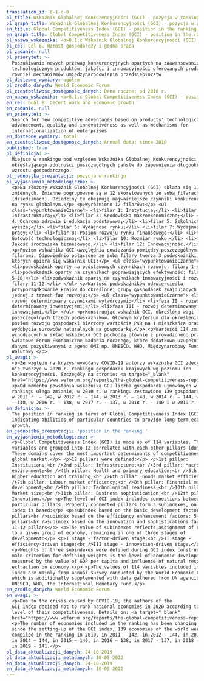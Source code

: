 ```yaml
---
translation_id: 8-1-c-0
pl_title: Wskaźnik Globalnej Konkurencyjności (GCI) - pozycja w rankingu
pl_graph_title: Wskaźnik Globalnej Konkurencyjności (GCI) - pozycja w rankingu
en_title: Global Competitiveness Index (GCI) - position in the ranking
en_graph_title: Global Competitiveness Index (GCI) - position in the ranking
pl_nazwa_wskaznika: <b>8.1.c Wskaźnik Globalnej Konkurencyjności (GCI) - pozycja w rankingu</b>
pl_cel: Cel 8. Wzrost gospodarczy i godna praca
pl_zadanie: null
pl_priorytet: >-
  Poszukiwanie nowych przewag konkurencyjnych opartych na zaawansowaniu
  technologicznym produktów, jakości i innowacyjności oferowanych produktów, jak
  również mechanizmów umiędzynarodowienia przedsiębiorstw
pl_dostepne_wymiary: ogółem
pl_zrodlo_danych: World Economic Forum
pl_czestotliwosc_dostępnosc_danych: Dane roczne; od 2010 r.
en_nazwa_wskaznika: <b>8.1.c Global Competitiveness Index (GCI) - position in the ranking</b>
en_cel: Goal 8. Decent work and economic growth
en_zadanie: null
en_priorytet: >-
  Search for new competitive adventages based on products' technological
  advancement, quality and innovativeness as well as mechanisms for
  internationalization of enterprises
en_dostepne_wymiary: total
en_czestotliwosc_dostępnosc_danych: Annual data; since 2010
published: true
pl_definicja: >-
  Miejsce w rankingu pod względem Wskaźnika Globalnej Konkurencyjności (GCI)
  określającego zdolności poszczególnych państw do zapewnienia długookresowego
  wzrostu gospodarczego.
pl_jednostka_prezentacji: pozycja w rankingu
pl_wyjasnienia_metodologiczne: >-
  <p>Na złożony Wskaźnik Globalnej Konkurencyjności (GCI) składa się 114
  zmiennych. Zmienne pogrupowane są w 12 skorelowanych ze sobą filarach
  (dziedzinach). Dziedziny te obejmują najważniejsze czynniki konkurencyjności
  na rynku globalnym.</p> <p>Wyróżniono 12 filarów:</p> <ul
  class="wypunktowanieCzarne"> <li>filar 1: Instytucje;</li> <li>filar 2:
  Infrastruktura;</li> <li>filar 3: Środowiska makroekonomiczne;</li> <li>filar
  4: Ochrona zdrowia i edukacja podstawowa;</li> <li>filar 5: Szkolnictwo
  wyższe;</li> <li>filar 6: Wydajność rynku;</li> <li>filar 7: Wydajność rynku
  pracy;</li> <li>filar 8: Poziom rozwoju rynku finansowego;</li> <li>filar 9:
  Gotowość technologiczna;</li> <li>filar 10: Rozmiar rynku;</li> <li>filar 11:
  Jakość środowiska biznesowego;</li> <li>filar 12: Innowacyjność.</li> </ul>
  <p>Poziom wskaźnika GCI uwzględnia powiązania pomiędzy poszczególnymi
  filarami. Odpowiednio połączone ze sobą filary tworzą 3 podwskaźniki, na
  których opiera się wskaźnik GCI:</p> <ul class="wypunktowanieCzarne">
  <li>podwskaźnik oparty na podstawowych czynnikach rozwoju: filary 1-4;</li>
  <li>podwskaźnik oparty na czynnikach poprawiających efektywność: filary
  5-10;</li> <li>podwskaźnik oparty na czynnikach innowacyjności i rozwoju:
  filary 11-12.</li> </ul> <p>Wartość podwskaźników odzwierciedla
  przyporządkowanie krajów do określonej grupy gospodarek znajdujących się w
  jednej z trzech faz rozwoju:</p> <ul class="wypunktowanieCzarne"> <li>faza I -
  rozwój determinowany czynnikami wytwórczymi;</li> <li>faza II - rozwój
  determinowany inwestycjami;</li> <li>faza III - rozwój determinowany
  innowacjami.</li> </ul> <p>Konstruując wskaźnik GCI, określono wagi
  poszczególnych trzech podwskaźników. Głównym kryterium dla określenia wag jest
  poziom rozwoju gospodarki mierzony wartością PKB na 1 mieszkańca oraz wpływ
  wydobycia surowców naturalnych na gospodarkę.</p> <p>Wartości 114 zmiennych
  wchodzących w skład wskaźnika GCI pochodzą głównie z prowadzonego przez
  Światowe Forum Ekonomiczne badania rocznego, które dodatkowo uzupełnia się
  danymi pozyskiwanymi z agend ONZ np. UNESCO, WHO, Międzynarodowy Fundusz
  Walutowy.</p>
pl_uwagi: >-
  <p>Ze względu na kryzys wywołany COVID-19 autorzy wskaźnika GCI zdecydowali
  nie tworzyć w 2020 r. rankingu gospodarek krajowych wg poziomu ich
  konkurencyjności. Szczegóły na stronie: <a target="_blank"
  href="https://www.weforum.org/reports/the-global-competitiveness-report-2020">https://www.weforum.org/reports/the-global-competitiveness-report-2020</a></p>
  <p>Od momentu powstania wskaźnika GCI liczba gospodarek ujmowanych w
  rankingu ulega zmianie, w 2010 r. w rankingu zestawiono 139 gospodarek świata,
  w 2011 r. – 142, w 2012 r. – 144, w 2013 r. – 148, w 2014 r. – 144, w 2015 r.
  – 140, w 2016 r. – 138, w 2017 r. - 137, w 2018 r. - 140 i w 2019 r. - 141.</p>
en_definicja: >-
  The position in ranking in terms of Global Competitiveness Index (GCI)
  indicating abilities of particular countries to provide long-term economic
  growth.
en_jednostka_prezentacji: 'position in the ranking '
en_wyjasnienia_metodologiczne: >-
  <p>Global Competitiveness Index (GCI) is made up of 114 variables. These
  variables are grouped into 12 correlated with each other pillars (domains).
  These domains cover the most important determinants of competitiveness in the
  global market.</p> <p>12 pillars were defined:</p> <p>1st pillar:
  Institutions;<br />2nd pillar: Infrastructure;<br />3rd pillar: Macroeconomic
  environment;<br />4th pillar: Health and primary education;<br />5th pillar:
  Higher education and training;<br />6th pillar: Goods market efficiency;<br
  />7th pillar: Labour market efficiency;<br />8th pillar: Financial market
  development;<br />9th pillar: Technological readiness;<br />10th pillar:
  Market size;<br />11th pillar: Business sophistication;<br />12th pillar: R&D
  Innovation.</p> <p>The level of GCI index includes connections between
  particular pillars. Properly connected pillars form 3 subindexes, on which GCI
  index is based:</p> <p>subindex based on the basic development factors: 1-4
  pillars<br />subindex based on the efficiency enhancement factors: 5-10
  pillars<br />subindex based on the innovation and sophistications factors:
  11-12 pillars</p> <p>The value of subindexes reflects assignment of countries
  to a given group of economy, remaining in one of three stages of
  development:</p> <p>I stage - factor-driven stage;<br />II stage -
  efficiency-driven stage;<br />III stage - innovation-driven stage.</p>
  <p>Weights of three subindexes were defined during GCI index construction. The
  main criterion for defining weights is the level of economic development
  measured by the value of GDP per capita and influence of natural resources
  extraction on economy.</p> <p>The values of 114 variables included in the GCI
  index are mainly from annual survey conducted by the World Economic Forum,
  which is additionally supplemented with data gathered from UN agencies, e.g.
  UNESCO, WHO, the International Monetary Fund.</p>
en_zrodlo_danych: World Economic Forum
en_uwagi: >-
  <p>Due to the crisis caused by COVID-19, the authors of the
  GCI index decided not to rank national economies in 2020 according to the
  level of their competitiveness. Details on: <a target="_blank"
  href="https://www.weforum.org/reports/the-global-competitiveness-report-2020">https://www.weforum.org/reports/the-global-competitiveness-report-2020</a></p>
  <p>The number of economies included in the ranking has been changing
  since the setting-up of the GCI index, 139 economies of the world were
  compiled in the ranking in 2010, in 2011 - 142, in 2012 – 144, in 2013 – 148,
  in 2014 – 144, in 2015 – 140, in 2016 – 138, in 2017 - 137, in 2018 - 140 and
  in 2019 - 141.</p>
pl_data_aktualizacji_danych: 24-10-2019
pl_data_aktualizacji_metadanych: 10-05-2022
en_data_aktualizacji_danych: 24-10-2019
en_data_aktualizacji_metadanych: 10-05-2022
---
```

